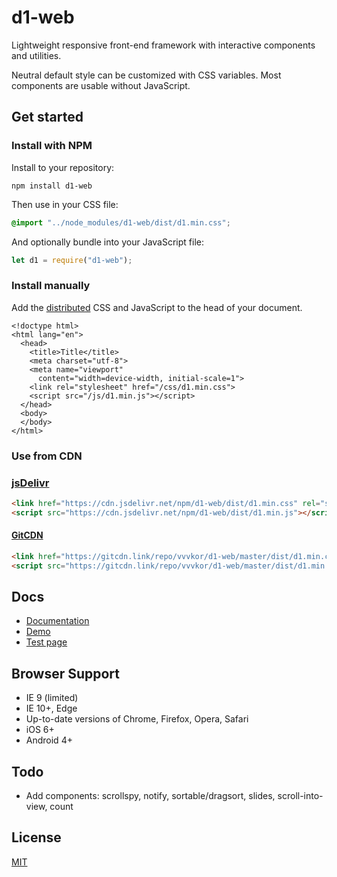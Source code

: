 # d1-web

Lightweight responsive front-end framework
with interactive components and utilities.

Neutral default style can be customized with CSS variables.
Most components are usable without JavaScript.

## Get started

### Install with NPM

Install to your repository:
```
npm install d1-web
```
Then use in your CSS file:
```css
@import "../node_modules/d1-web/dist/d1.min.css";
```
And optionally bundle into your JavaScript file:
```javascript
let d1 = require("d1-web");
```

### Install manually

Add the [distributed](https://github.com/vvvkor/d1-web/archive/master.zip) CSS and JavaScript to the head of your document.

```
<!doctype html>
<html lang="en">
  <head>
    <title>Title</title>
    <meta charset="utf-8">
    <meta name="viewport" 
      content="width=device-width, initial-scale=1">
    <link rel="stylesheet" href="/css/d1.min.css">
    <script src="/js/d1.min.js"></script>
  </head>
  <body>
  </body>
</html>
```

### Use from CDN

### [jsDelivr](https://www.jsdelivr.com/package/npm/d1-web)

```html
<link href="https://cdn.jsdelivr.net/npm/d1-web/dist/d1.min.css" rel="stylesheet">
<script src="https://cdn.jsdelivr.net/npm/d1-web/dist/d1.min.js"></script>
```

#### [GitCDN](https://gitcdn.link/)

```html
<link href="https://gitcdn.link/repo/vvvkor/d1-web/master/dist/d1.min.css" rel="stylesheet">
<script src="https://gitcdn.link/repo/vvvkor/d1-web/master/dist/d1.min.js"></script>
```


## Docs

- [Documentation](https://vvvkor.github.io/d1-web/)
- [Demo](https://vvvkor.github.io/d1-web/demo.html)
- [Test page](https://vvvkor.github.io/d1-web/test.html)

## Browser Support

* IE 9 (limited)
* IE 10+, Edge
* Up-to-date versions of Chrome, Firefox, Opera, Safari
* iOS 6+
* Android 4+


## Todo

- Add components: scrollspy, notify, sortable/dragsort, slides, scroll-into-view, count


## License

[MIT](./LICENSE)
